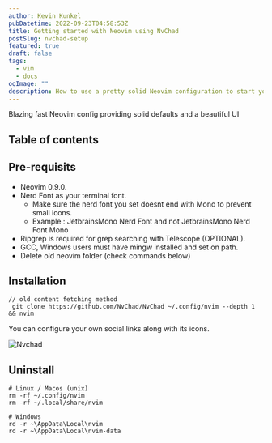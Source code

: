 ```yaml
---
author: Kevin Kunkel
pubDatetime: 2022-09-23T04:58:53Z
title: Getting started with Neovim using NvChad
postSlug: nvchad-setup
featured: true
draft: false
tags:
  - vim
  - docs
ogImage: ""
description: How to use a pretty solid Neovim configuration to start your journey.
---
```


Blazing fast Neovim config providing solid defaults and a beautiful UI

## Table of contents

## Pre-requisits

* Neovim 0.9.0.
* Nerd Font as your terminal font.
  * Make sure the nerd font you set doesnt end with Mono to prevent small icons.
  * Example : JetbrainsMono Nerd Font and not JetbrainsMono Nerd Font Mono
* Ripgrep is required for grep searching with Telescope (OPTIONAL).
* GCC, Windows users must have mingw installed and set on path.
* Delete old neovim folder (check commands below)

## Installation

```shell
// old content fetching method
 git clone https://github.com/NvChad/NvChad ~/.config/nvim --depth 1 && nvim
```

You can configure your own social links along with its icons.

![Nvchad](/assets/nvchad.webp)


## Uninstall

```shell
# Linux / Macos (unix)
rm -rf ~/.config/nvim
rm -rf ~/.local/share/nvim

# Windows
rd -r ~\AppData\Local\nvim
rd -r ~\AppData\Local\nvim-data
```